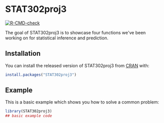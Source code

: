 
# STAT302proj3

<!-- badges: start -->
[![R-CMD-check](https://github.com/wang-leqi/STAT302proj3/workflows/R-CMD-check/badge.svg)](https://github.com/wang-leqi/STAT302proj3/actions)
<!-- badges: end -->

The goal of STAT302proj3 is to showcase four functions we've been working on for statistical inference and prediction. 

## Installation

You can install the released version of STAT302proj3 from [CRAN](https://CRAN.R-project.org) with:

``` r
install.packages("STAT302proj3")
```

## Example

This is a basic example which shows you how to solve a common problem:

``` r
library(STAT302proj3)
## basic example code
```

